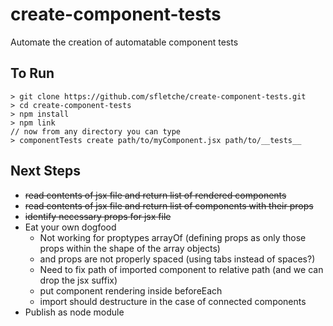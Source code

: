 # create-component-tests
Automate the creation of automatable component tests

## To Run
```
> git clone https://github.com/sfletche/create-component-tests.git
> cd create-component-tests
> npm install
> npm link
// now from any directory you can type
> componentTests create path/to/myComponent.jsx path/to/__tests__
```

## Next Steps
* ~~read contents of jsx file and return list of rendered components~~
* ~~read contents of jsx file and return list of components with their props~~
* ~~identify necessary props for jsx file~~
* Eat your own dogfood
  * Not working for proptypes arrayOf (defining props as only those props within the shape of the array objects)
  * and props are not properly spaced (using tabs instead of spaces?)
  * Need to fix path of imported component to relative path (and we can drop the jsx suffix)
  * put component rendering inside beforeEach
  * import should destructure in the case of connected components
* Publish as node module
